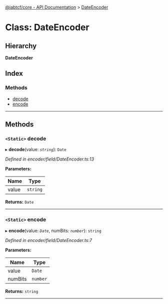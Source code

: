[@iabtcf/core - API Documentation](../README.md) > [DateEncoder](../classes/dateencoder.md)

# Class: DateEncoder

## Hierarchy

**DateEncoder**

## Index

### Methods

* [decode](dateencoder.md#decode)
* [encode](dateencoder.md#encode)

---

## Methods

<a id="decode"></a>

### `<Static>` decode

▸ **decode**(value: *`string`*): `Date`

*Defined in encoder/field/DateEncoder.ts:13*

**Parameters:**

| Name | Type |
| ------ | ------ |
| value | `string` |

**Returns:** `Date`

___
<a id="encode"></a>

### `<Static>` encode

▸ **encode**(value: *`Date`*, numBits: *`number`*): `string`

*Defined in encoder/field/DateEncoder.ts:7*

**Parameters:**

| Name | Type |
| ------ | ------ |
| value | `Date` |
| numBits | `number` |

**Returns:** `string`

___

